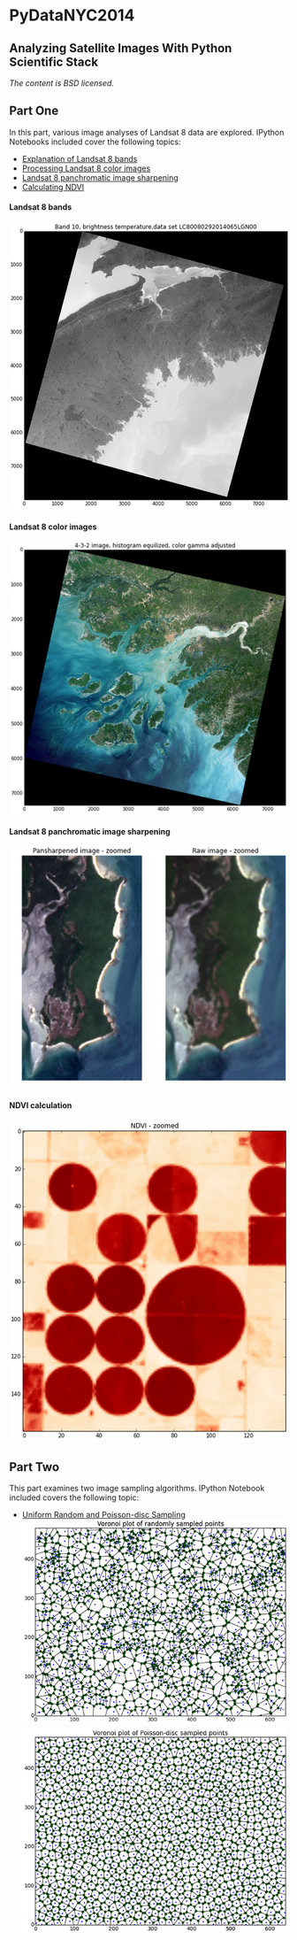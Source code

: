 PyDataNYC2014
=============

## Analyzing Satellite Images With Python Scientific Stack
_The content is BSD licensed._


## Part One
In this part, various image analyses of Landsat 8 data are explored. IPython Notebooks included cover the following topics:

* [Explanation of Landsat 8 bands](http://nbviewer.ipython.org/github/HyperionAnalytics/PyDataNYC2014/blob/master/landsat8_bands.ipynb)
* [Processing Landsat 8 color images](http://nbviewer.ipython.org/github/HyperionAnalytics/PyDataNYC2014/blob/master/color_image_processing.ipynb)
* [Landsat 8 panchromatic image sharpening](http://nbviewer.ipython.org/github/HyperionAnalytics/PyDataNYC2014/blob/master/panchromatic_sharpening.ipynb)
* [Calculating NDVI](http://nbviewer.ipython.org/github/HyperionAnalytics/PyDataNYC2014/blob/master/ndvi_calculation.ipynb)

#### Landsat 8 bands
![alt text](https://github.com/HyperionAnalytics/PyDataNYC2014/blob/master/images/Landsat8_bands.png "Landsat 8 bands")

#### Landsat 8 color images
![alt text](https://github.com/HyperionAnalytics/PyDataNYC2014/blob/master/images/Landsat8_color_image.png "Landsat 8 color image")

#### Landsat 8 panchromatic image sharpening
![alt text](https://github.com/HyperionAnalytics/PyDataNYC2014/blob/master/images/pansharpening_image.png "Panchromatic image sharpening")

#### NDVI calculation
![alt text](https://github.com/HyperionAnalytics/PyDataNYC2014/blob/master/images/ndvi_image.png "NDVI calculation")

## Part Two
This part examines two image sampling algorithms. IPython Notebook included covers the following topic:

* [Uniform Random and Poisson-disc Sampling](http://nbviewer.ipython.org/github/HyperionAnalytics/PyDataNYC2014/blob/master/poisson_disc_sampling.ipynb)
![alt text](https://github.com/HyperionAnalytics/PyDataNYC2014/blob/master/images/poisson_sampling.png "Poisson-disc sampling")